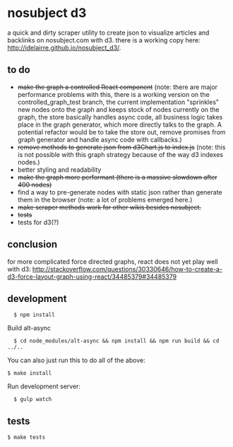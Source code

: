 # nosubject d3
a quick and dirty scraper utility to create json to visualize articles and backlinks on nosubject.com with d3. there is a working copy here: http://idelairre.github.io/nosubject_d3/.

## to do
+ ~~make the graph a controlled React component~~ (note: there are major performance problems with this, there is a working version on the controlled_graph_test branch, the current implementation "sprinkles" new nodes onto the graph and keeps stock of nodes currently on the graph, the store basically handles async code, all business logic takes place in the graph generator, which more directly talks to the graph. A potential refactor would be to take the store out, remove promises from graph generator and handle async code with callbacks.)
+ ~~remove methods to generate json from d3Chart.js to index.js~~ (note: this is not possible with this graph strategy because of the way d3 indexes nodes.)
+ better styling and readability
+ ~~make the graph more performant (there is a massive slowdown after 400 nodes)~~
+ find a way to pre-generate nodes with static json rather than generate them in the browser (note: a lot of problems emerged here.)
+ ~~make scraper methods work for other wikis besides nosubject.~~
+ ~~tests~~
+ tests for d3(?)

## conclusion
for more complicated force directed graphs, react does not yet play well with d3: http://stackoverflow.com/questions/30330646/how-to-create-a-d3-force-layout-graph-using-react/34485379#34485379

## development

      $ npm install

Build alt-async

      $ cd node_modules/alt-async && npm install && npm run build && cd ../..

You can also just run this to do all of the above:

    $ make install

Run development server:

      $ gulp watch

## tests

    $ make tests
